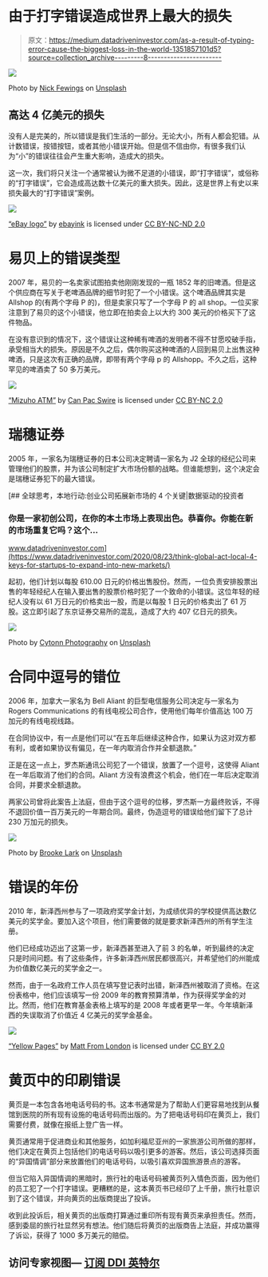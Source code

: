 # 由于打字错误造成世界上最大的损失

> 原文：<https://medium.datadriveninvestor.com/as-a-result-of-typing-error-cause-the-biggest-loss-in-the-world-1351857101d5?source=collection_archive---------8----------------------->

![](img/cb1df87c0a373ec59e6a74362b635d90.png)

Photo by [Nick Fewings](https://unsplash.com/@jannerboy62?utm_source=medium&utm_medium=referral) on [Unsplash](https://unsplash.com?utm_source=medium&utm_medium=referral)

## 高达 4 亿美元的损失

没有人是完美的，所以错误是我们生活的一部分。无论大小，所有人都会犯错。从计数错误，按错按钮，或者其他小错误开始。但是信不信由你，有很多我们认为“小”的错误往往会产生重大影响，造成大的损失。

这一次，我们将只关注一个通常被认为微不足道的小错误，即“打字错误”，或俗称的“打字错误”，它会造成高达数十亿美元的重大损失。因此，这是世界上有史以来损失最大的“打字错误”案例。

![](img/6c347a071d01c637682e285e4ef0b56c.png)

[“eBay logo”](https://www.flickr.com/photos/24178168@N07/3440028348) by [ebayink](https://www.flickr.com/photos/24178168@N07) is licensed under [CC BY-NC-ND 2.0](https://creativecommons.org/licenses/by-nc-nd/2.0/?ref=ccsearch&atype=rich)

# 易贝上的错误类型

2007 年，易贝的一名卖家试图拍卖他刚刚发现的一瓶 1852 年的旧啤酒。但是这个供应商在写关于老啤酒品牌的细节时犯了一个小错误。这个啤酒品牌其实是 Allshop 的(有两个字母 P 的)，但是卖家只写了一个字母 P 的 all shop。一位买家注意到了易贝的这个小错误，他立即在拍卖会上以大约 300 美元的价格买下了这件物品。

在没有意识到的情况下，这个错误让这种稀有啤酒的发明者不得不甘愿咬破手指，承受相当大的损失。原因是不久之后，偶尔购买这种啤酒的人回到易贝上出售这种啤酒，只是这次有正确的品牌，即带有两个字母 p 的 Allshopp。不久之后，这种罕见的啤酒卖了 50 多万美元。

![](img/1dd0a44145d07a3426ef823d2b2e2828.png)

[“Mizuho ATM”](https://www.flickr.com/photos/18378305@N00/7725914398) by [Can Pac Swire](https://www.flickr.com/photos/18378305@N00) is licensed under [CC BY-NC 2.0](https://creativecommons.org/licenses/by-nc/2.0/?ref=ccsearch&atype=rich)

# 瑞穗证券

2005 年，一家名为瑞穗证券的日本公司决定聘请一家名为 J2 全球的经纪公司来管理他们的股票，并为该公司制定扩大市场份额的战略。但谁能想到，这个决定会是瑞穗证券犯下的最大错误。

[](https://www.datadriveninvestor.com/2020/08/23/think-global-act-local-4-keys-for-startups-to-expand-into-new-markets/) [## 全球思考，本地行动:创业公司拓展新市场的 4 个关键|数据驱动的投资者

### 你是一家初创公司，在你的本土市场上表现出色。恭喜你。你能在新的市场重复它吗？这个…

www.datadriveninvestor.com](https://www.datadriveninvestor.com/2020/08/23/think-global-act-local-4-keys-for-startups-to-expand-into-new-markets/) 

起初，他们计划以每股 610.00 日元的价格出售股份。然而，一位负责安排股票出售的年轻经纪人在输入要出售的股票价格时犯了一个致命的小错误。这位年轻的经纪人没有以 61 万日元的价格卖出一股，而是以每股 1 日元的价格卖出了 61 万股。这立即引起了东京证券交易所的混乱，造成了大约 407 亿日元的损失。

![](img/38f35aadd74c215addc0aad87a7cfc2c.png)

Photo by [Cytonn Photography](https://unsplash.com/@cytonn_photography?utm_source=medium&utm_medium=referral) on [Unsplash](https://unsplash.com?utm_source=medium&utm_medium=referral)

# 合同中逗号的错位

2006 年，加拿大一家名为 Bell Aliant 的巨型电信服务公司决定与一家名为 Rogers Communications 的有线电视公司合作，使用他们每年价值高达 100 万加元的有线电视线路。

在合同协议中，有一点是他们可以“在五年后继续这种合作，如果认为这对双方都有利，或者如果协议有偏见，在一年内取消合作并全额退款。”

正是在这一点上，罗杰斯通讯公司犯了一个错误，放置了一个逗号，这使得 Aliant 在一年后取消了他们的合同。Aliant 方没有浪费这个机会，他们在一年后决定取消合同，并要求全额退款。

两家公司曾将此案告上法庭，但由于这个逗号的位移，罗杰斯一方最终败诉，不得不退回价值一百万美元的一年期合同。最终，伪造逗号的错误给他们留下了总计 230 万加元的损失。

![](img/f625f334e21268842ed1e9c6e02faf27.png)

Photo by [Brooke Lark](https://unsplash.com/@brookelark?utm_source=medium&utm_medium=referral) on [Unsplash](https://unsplash.com?utm_source=medium&utm_medium=referral)

# 错误的年份

2010 年，新泽西州参与了一项政府奖学金计划，为成绩优异的学校提供高达数亿美元的奖学金。要加入这个项目，他们需要做的就是要求新泽西州的所有学生注册。

他们已经成功迈出了这第一步，新泽西甚至进入了前 3 的名单，听到最终的决定只是时间问题。有了这些条件，许多新泽西州居民都很高兴，并希望他们的州能成为价值数亿美元的奖学金之一。

然而，由于一名政府工作人员在填写登记表时出错，新泽西州被取消了资格。在这份表格中，他们应该填写一份 2009 年的教育预算清单，作为获得奖学金的对比。然而，他们在教育基金表格上填写的是 2008 年或者更早一年。今年填新泽西的失误取消了价值近 4 亿美元的奖学金基金。

![](img/92f1c271276cb0067a631dd7b6b73b06.png)

[“Yellow Pages”](https://www.flickr.com/photos/57868312@N00/13885446876) by [Matt From London](https://www.flickr.com/photos/57868312@N00) is licensed under [CC BY 2.0](https://creativecommons.org/licenses/by/2.0/?ref=ccsearch&atype=rich)

# 黄页中的印刷错误

黄页是一本包含各地电话号码的书。这本书通常是为了帮助人们更容易地找到从餐馆到医院的所有现有设施的电话号码而出版的。为了把电话号码印在黄页上，我们需要付费，就像在报纸上登广告一样。

黄页通常用于促进商业和其他服务，如加利福尼亚州的一家旅游公司所做的那样，他们决定在黄页上包括他们的电话号码以吸引更多的游客。然后，该公司选择页面的“异国情调”部分来放置他们的电话号码，以吸引喜欢异国旅游景点的游客。

但当它陷入异国情调的黑暗时，旅行社的电话号码被黄页列入情色页面，因为他们的员工犯了一个打字错误。更糟糕的是，这本黄页书已经印了上千册，旅行社意识到了这个错误，并向黄页的出版商提出了投诉。

收到此投诉后，相关黄页的出版商打算通过重印所有现有黄页来承担责任。然而，感到委屈的旅行社显然另有想法。他们随后将黄页的出版商告上法庭，并成功赢得了诉讼，获得了 1000 多万美元的赔偿。

## 访问专家视图— [订阅 DDI 英特尔](https://datadriveninvestor.com/ddi-intel)